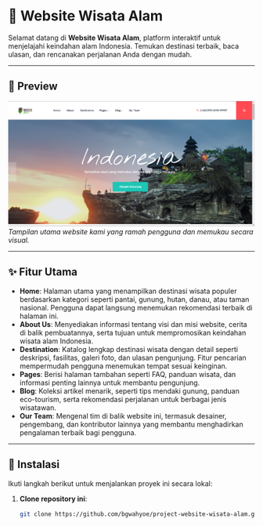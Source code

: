 # 🌿 Website Wisata Alam

Selamat datang di **Website Wisata Alam**, platform interaktif untuk menjelajahi keindahan alam Indonesia. Temukan destinasi terbaik, baca ulasan, dan rencanakan perjalanan Anda dengan mudah.

---

## 📸 Preview
![Preview](img/website.png)  
*Tampilan utama website kami yang ramah pengguna dan memukau secara visual.*

---

## ✨ Fitur Utama

- **Home**: Halaman utama yang menampilkan destinasi wisata populer berdasarkan kategori seperti pantai, gunung, hutan, danau, atau taman nasional. Pengguna dapat langsung menemukan rekomendasi terbaik di halaman ini.  
- **About Us**: Menyediakan informasi tentang visi dan misi website, cerita di balik pembuatannya, serta tujuan untuk mempromosikan keindahan wisata alam Indonesia.  
- **Destination**: Katalog lengkap destinasi wisata dengan detail seperti deskripsi, fasilitas, galeri foto, dan ulasan pengunjung. Fitur pencarian mempermudah pengguna menemukan tempat sesuai keinginan.  
- **Pages**: Berisi halaman tambahan seperti FAQ, panduan wisata, dan informasi penting lainnya untuk membantu pengunjung.  
- **Blog**: Koleksi artikel menarik, seperti tips mendaki gunung, panduan eco-tourism, serta rekomendasi perjalanan untuk berbagai jenis wisatawan.  
- **Our Team**: Mengenal tim di balik website ini, termasuk desainer, pengembang, dan kontributor lainnya yang membantu menghadirkan pengalaman terbaik bagi pengguna.


---

## 🚀 Instalasi

Ikuti langkah berikut untuk menjalankan proyek ini secara lokal:

1. **Clone repository ini**:
   ```bash
   git clone https://github.com/bgwahyoe/project-website-wisata-alam.git
